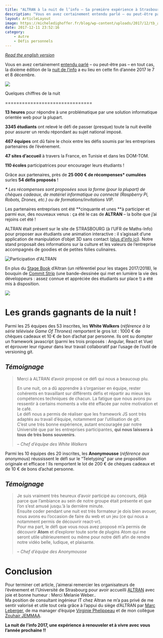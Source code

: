 ```yaml
---
title: "ALTRAN à la nuit de l’info – Sa première expérience à Strasbourg"
description: "Vous en avez certainement entendu parlé – ou peut-être pas – en tout cas, la dixième édition de la nuit de l’info a eu lieu en cette fin d’année 2017 le 7 et 8 décembre."
layout: ArticleLayout
image: https://micheledighoffer.fr/blog/wp-content/uploads/2017/12/tb_altran-1ere-nuitinfo.png
date: 2017-12-11 23:52:16
category: 
    - Autre
    - Défis personnels
---
```


[_Read the english version_](http://notes.zouhairj.com/altran-info-night-2017/)

Vous en avez certainement [entendu parlé](https://book.micheledighoffer.fr/article/nuit-info-2017-un-nouveau-defi) – ou peut-être pas – en tout cas, la dixième édition de la [nuit de l’info](https://www.nuitdelinfo.com/) a eu lieu en cette fin d’année 2017 le 7 et 8 décembre.

![](https://micheledighoffer.fr/blog/wp-content/uploads/2017/12/lanuitdelinfo_altran_hd.png)

Quelques chiffres de la nuit  

===============================

**13 heures** pour répondre à une problématique par une solution informatique orientée web pour la plupart.

**3345 étudiants** ont relevé le défi de passer (presque) toute la nuit éveillé pour assurer un rendu répondant au sujet national imposé.

**467 équipes** ont dû faire le choix entre les défis soumis par les entreprises partenaires de l’événement.

**47 sites d’accueil** à travers la France, en Tunisie et dans les DOM-TOM.

**110 écoles** participatrices pour encourager leurs étudiants !

Grâce aux partenaires, près de **25 000 € de récompenses\* cumulées** surles **54 défis proposés** !

_**\*** Les récompenses sont proposées sous la forme (pour la plupart) de chèques cadeaux, de matériel informatique ou connecté (Raspberry Pi, Robots, Drones, etc.) ou de formations/invitations VIP._

Les partenaires entreprises ont été **cinquante et unes **à participer et parmi eux, des nouveaux venus : ça été le cas de **ALTRAN** – la boîte que j’ai rejoins cet été !

ALTRAN était présent sur le site de STRASBOURG (à l’UFR de Maths-Info) pour proposer aux étudiants une animation interactive : il s’agissait d’une application de manipulation d’objet 3D sans contact ([plus d’info ici](https://github.com/AltranResearchMedica/ARAM)). Notre stand proposait des informations sur la culture et les valeurs de l’entreprise accompagnés de goodies et de petites folies culinaires.

![Participation d'ALTRAN](https://micheledighoffer.fr/blog/wp-content/uploads/2017/12/images-ndi-altran.png "Participation d'ALTRAN")

En plus du [Stage Book](http://zouhairj.com/altran/Altran-book-stages-ingenieur-sept-2017-2018.pdf) d’Altran (un référentiel pour les stages 2017/2018), le bouquin de [Commit Strip](https://www.commitstrip.com/fr/) (une bande-dessinée qui met en lumière la vie des développeurs : assez connue et appréciée des étudiants sur place !) a été mis à disposition.

[![](https://img.ulule.com/display/b060e5c9500ae24cb7088abbdf6345eb45221935/thumbnail/640x360/presales/9/8/7/10789/header-ulule-640px_1_jpg_640x360_crop_upscale_q.jpg?upscale=1)](https://www.commitstrip.com/fr/)

Les grands gagnants de la nuit !
================================

Parmi les 25 équipes des 53 inscrites, les **White Walkers** (_référence à la série télévisée Game Of Thrones_) remportent le gros lot : 1000 € de chèques cadeaux et 10 € de bon d’achat par personne. Ils ont su dompter un framework javascript (parmi les trois proposés : Angular, React et Vue) et éprouver leur rigueur dans leur travail collaboratif par l’usage de l’outil de versioning git.

_Témoignage_
------------

> Merci à ALTRAN d’avoir proposé ce défi qui nous a beaucoup plu.
> 
> En une nuit, on a dû apprendre à s’organiser en équipe, rester cohérents en travaillant sur différents défis et répartir au mieux les compétences techniques de chacun. La fatigue que nous avons pu ressentir à certains moments a vite été effacée par notre motivation et le café.  
> Le défi nous a permis de réaliser que les framework JS sont très adaptés au travail d’équipe, notamment par l’utilisation de git.  
> C’est une très bonne expérience, autant encouragée par notre Université que par les entreprises participantes, **qui nous laissera à tous de très bons souvenirs**.
> 
> _– Chef d’équipe des White Walkers_

Parmi les 10 équipes des 20 inscrites, les **Anonymousse** (_référence aux anonymous_) réussissent le défi sur le “Teletyping” par une proposition originale et efficace ! Ils remportent le lot de 200 € de chèques cadeaux et de 10 € de bons d’achat personne.

_Témoignage_
------------

> Je suis vraiment très heureux d’avoir participé au concours, déjà parce que l’ambiance au sein de notre groupe était présente et que l’on s’est amusé jusqu.’à la dernière minute.  
> Ensuite coder pendant une nuit est très formateur je dois bien avouer, nous avons eu l’occasion de faire du web et un jeu (ce qui nous a notamment permis de découvrir react-vr).  
> Pour ma part, le défi que vous nous avez proposé m’a permis de découvrir **Atom** et d’explorer toute sorte de plugins Atom qui me seront utile ultérieurement ou même pour notre défi afin de rendre notre vidéo belle, ludique, et plaisante.
> 
> _– Chef d’équipe des Anonymousse_

Conclusion
==========

Pour terminer cet article, j’aimerai remercier les organisateurs de l’événement et l’Université de Strasbourg pour avoir accueilli [ALTRAN](https://www.altran.com/) avec joie et bonne humeur : Merci Melanie Weber..  
Ma position de consultant ingénieur IT chez Altran ne m’a pas privé de me sentir valorisé et utile tout cela grâce à l’appui du siège d’ALTRAN par [Marc Leberger](https://twitter.com/marcleberger), de ma manager d’équipe [Virginie Phelippeau](https://fr.linkedin.com/in/virginie-phelippeau-382182a1) et de mon collègue [Zouhair JEMMAA](https://www.linkedin.com/in/zouhairjemmaa/).

**La nuit de l’info 2017, une expérience à renouveler et à vivre avec vous l’année prochaine !!**
